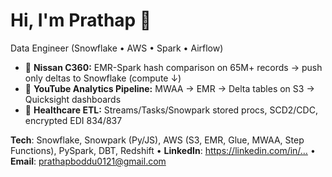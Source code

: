 # Hi, I'm Prathap 👋
Data Engineer (Snowflake • AWS • Spark • Airflow)

- 🚗 **Nissan C360:** EMR-Spark hash comparison on 65M+ records → push only deltas to Snowflake (compute ↓)
- 🎥 **YouTube Analytics Pipeline:** MWAA → EMR → Delta tables on S3 → Quicksight dashboards
- 🏥 **Healthcare ETL:** Streams/Tasks/Snowpark stored procs, SCD2/CDC, encrypted EDI 834/837

**Tech**: Snowflake, Snowpark (Py/JS), AWS (S3, EMR, Glue, MWAA, Step Functions), PySpark, DBT, Redshift • **LinkedIn**: https://linkedin.com/in/… • **Email**: prathapboddu0121@gmail.com
